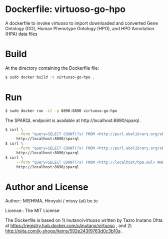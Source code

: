 # Dockerfile: virtuoso-go-hpo
A dockerfile to invoke virtuoso to import downloaded and converted Gene Ontology (GO), Human Phenotype Ontology (HPO), and HPO Annotation (HPA) data files

# Build
At the directory containing the Dockerfile file:
```bash
$ sudo docker build -t virtuoso-go-hpo .
```

# Run
```bash
$ sudo docker run -it -p 8890:8890 virtuoso-go-hpo
```

The SPARQL endpoint is available at http://localhost:8890/sparql .

```bash
$ curl \
     --form "query=SELECT COUNT(?s) FROM <http://purl.obolibrary.org/obo/go/go.owl> WHERE { ?s ?p ?o . }" \
     http://localhost:8890/sparql
$ curl \
     --form "query=SELECT COUNT(?s) FROM <http://purl.obolibrary.org/obo/hp.owl> WHERE { ?s ?p ?o . }" \
     http://localhost:8890/sparql
$ curl \
     --form "query=SELECT COUNT(?s) FROM <http://localhost/hpa.owl> WHERE { ?s ?p ?o . }" \
     http://localhost:8890/sparql
```

# Author and License
Author:: MISHIMA, Hiroyuki / missy (at) be.to 

License:: The MIT License

The Dockerfile is based on 1) inutano/virtuoso written by Tazro Inutano Ohta at https://registry.hub.docker.com/u/inutano/virtuoso , and 2) http://qiita.com/k-shogo/items/592e243f9763d0c3b10a .


